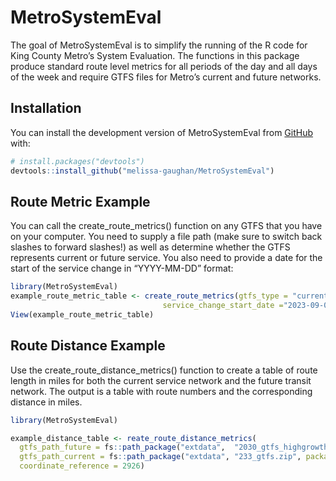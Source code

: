 
<!-- README.md is generated from README.Rmd. Please edit that file -->

# MetroSystemEval

The goal of MetroSystemEval is to simplify the running of the R code for
King County Metro’s System Evaluation. The functions in this package
produce standard route level metrics for all periods of the day and all
days of the week and require GTFS files for Metro’s current and future
networks.

## Installation

You can install the development version of MetroSystemEval from
[GitHub](https://github.com/) with:

``` r
# install.packages("devtools")
devtools::install_github("melissa-gaughan/MetroSystemEval")
```

## Route Metric Example

You can call the create_route_metrics() function on any GTFS that you
have on your computer. You need to supply a file path (make sure to
switch back slashes to forward slashes!) as well as determine whether
the GTFS represents current or future service. You also need to provide
a date for the start of the service change in “YYYY-MM-DD” format:

``` r
library(MetroSystemEval)
example_route_metric_table <- create_route_metrics(gtfs_type = "current", gtfs_path = fs::path_package("extdata", "233_gtfs.zip", package = "MetroSystemEval"),
                                  service_change_start_date ="2023-09-02")
View(example_route_metric_table)
```

## Route Distance Example

Use the create_route_distance_metrics() function to create a table of
route length in miles for both the current service network and the
future transit network. The output is a table with route numbers and the
corresponding distance in miles.

``` r
library(MetroSystemEval)

example_distance_table <- reate_route_distance_metrics(
  gtfs_path_future = fs::path_package("extdata",  "2030_gtfs_highgrowth.zip", package= "MetroSystemEval"), 
  gtfs_path_current = fs::path_package("extdata", "233_gtfs.zip", package = "MetroSystemEval"),
  coordinate_reference = 2926)
```
